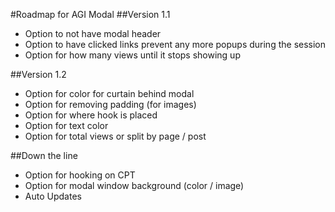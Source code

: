 #Roadmap for AGI Modal
##Version 1.1
* Option to not have modal header
* Option to have clicked links prevent any more popups during the session
* Option for how many views until it stops showing up

##Version 1.2
* Option for color for curtain behind modal
* Option for removing padding (for images)
* Option for where hook is placed
* Option for text color
* Option for total views or split by page / post

##Down the line
* Option for hooking on CPT
* Option for modal window background (color / image)
* Auto Updates